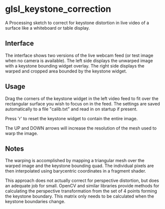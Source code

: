 glsl_keystone_correction
========================

A Processing sketch to correct for keystone distortion in live video of a surface like a whiteboard or table display.

## Interface ##

The interface shows two versions of the live webcam feed (or test image when no camera is available). The left side displays the unwarped image with a keystone bounding widget overlay. The right side displays the warped and cropped area bounded by the keystone widget.

## Usage ##

Drag the corners of the keystone widget in the left video feed to fit over the rectangular surface you wish to focus on in the feed. The settings are saved automatically to a file "calib.txt" and read in on startup if present.

Press 'r' to reset the keystone widget to contain the entire image.

The UP and DOWN arrows will increase the resolution of the mesh used to warp the image.

## Notes ##

The warping is accomplished by mapping a triangular mesh over the warped image and the keystone bounding quad. The individual pixels are then interpolated using barycentric coordinates in a fragment shader.

This approach does not actually correct for perspective distortion, but does an adequate job for small. OpenCV and similar libraries provide methods for calculating the perspective transformation from the set of 4 points forming the keystone boundary. This matrix only needs to be calculated when the keystone boundaries change.
